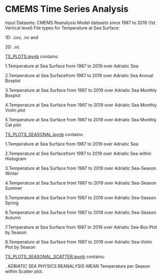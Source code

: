 # CMEMS Time Series Analysis

  Input Datasets: CMEMS Reanalysis Model datasets since 1987 to 2019 (1st Vertical level)
  File types for Temperature at Sea Surface: 
  
  1D: .csv, .nc and 
  
  2D: .nc

[TS_PLOTS.ipynb](https://github.com/007-Ozalp/CMEMS-Reanalysis-Data-Management/blob/main/CMEMS-Time%20Series%20Analysis/TS_PLOTS.ipynb) contains:

1.Temperature at Sea Surface from 1987 to 2019 over Adriatic Sea

2.Temperature at Sea Surfacefrom 1987 to 2019 over Adriatic Sea Annual Boxplot

3.Temperature at Sea Surface from 1987 to 2019 over Adriatic Sea Monthly Boxplot

4.Temperature at Sea Surface from 1987 to 2019 over Adriatic Sea Monthly Violin plot

5.Temperature at Sea Surface from 1987 to 2019 over Adriatic Sea Monthly Cat plot


[TS_PLOTS_SEASONAL.ipynb](https://github.com/007-Ozalp/CMEMS-Reanalysis-Data-Management/blob/main/CMEMS-Time%20Series%20Analysis/TS_PLOTS_SEASONAL.ipynb) contains:

1.Temperature at Sea Surface from 1987 to 2019 over Adriatic Sea

2.Temperature at Sea Surfacefrom 1987 to 2019 over Adriatic Sea within Histogram

3.Temperature at Sea Surface from 1987 to 2019 over Adriatic Sea-Season Winter

4.Temperature at Sea Surface from 1987 to 2019 over Adriatic Sea-Season Summer

5.Temperature at Sea Surface from 1987 to 2019 over Adriatic Sea-Season Spring

6.Temperature at Sea Surface from 1987 to 2019 over Adriatic Sea-Season Autumn

7.Temperature at Sea Surface from 1987 to 2019 over Adriatic Sea-Box Plot by Season

8.Temperature at Sea Surface from 1987 to 2019 over Adriatic Sea-Violin Plot by Season


[TS_PLOTS_SEASONAL_SCATTER.ipynb](https://github.com/007-Ozalp/CMEMS-Reanalysis-Data-Management/blob/main/CMEMS-Time%20Series%20Analysis/TS_PLOTS_SEASONAL_SCATTER.ipynb) contains:

. ADRIATIC SEA PHYSICS REANALYSIS-MEAN Temperature per Season within Scatter plot.
